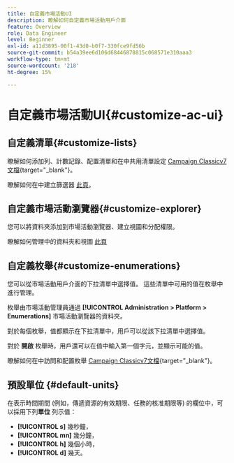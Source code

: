 ```yaml
---
title: 自定義市場活動UI
description: 瞭解如何自定義市場活動用戶介面
feature: Overview
role: Data Engineer
level: Beginner
exl-id: a11d3895-00f1-43d0-b0f7-330fce9fd56b
source-git-commit: b54a39ee6d106d68446878815c068571e310aaa3
workflow-type: tm+mt
source-wordcount: '218'
ht-degree: 15%

---
```


# 自定義市場活動UI{#customize-ac-ui}

## 自定義清單{#customize-lists}

瞭解如何添加列、計數記錄、配置清單和在中共用清單設定 [Campaign Classicv7文檔](https://experienceleague.adobe.com/docs/campaign-classic/using/getting-started/starting-with-adobe-campaign/campaign-workspace/adobe-campaign-ui-lists.html?lang=en){target=&quot;_blank&quot;}。

瞭解如何在中建立篩選器 [此頁](../audiences/create-filters.md)。

## 自定義市場活動瀏覽器{#customize-explorer}

您可以將資料夾添加到市場活動瀏覽器、建立視圖和分配權限。

瞭解如何管理中的資料夾和視圖 [此頁](../audiences/folders-and-views.md)


## 自定義枚舉{#customize-enumerations}

您可以從市場活動用戶介面的下拉清單中選擇值。 這些清單中可用的值在枚舉中進行管理。

枚舉由市場活動管理員通過 **[!UICONTROL Administration > Platform > Enumerations]** 市場活動瀏覽器的資料夾。

對於每個枚舉，值都顯示在下拉清單中，用戶可以從該下拉清單中選擇值。

對於 **開啟** 枚舉時，用戶還可以在值中輸入第一個字元，並顯示可能的值。

瞭解如何在中訪問和配置枚舉 [Campaign Classicv7文檔](https://experienceleague.adobe.com/docs/campaign-classic/using/getting-started/administration-basics/managing-enumerations.html){target=&quot;_blank&quot;}。


## 預設單位 {#default-units}

在表示時間期間 (例如，傳遞資源的有效期限、任務的核准期限等) 的欄位中，可以採用下列&#x200B;**單位** 列示值：

* **[!UICONTROL s]** 幾秒鐘，
* **[!UICONTROL mn]** 幾分鐘，
* **[!UICONTROL h]** 幾個小時，
* **[!UICONTROL d]** 幾天。
